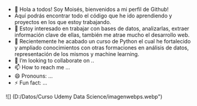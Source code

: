 - 👋 Hola a todos! Soy Moisés, bienvenidos a mi perfil de Github!
- Aquí podrás encontrar todo el código que he ido aprendiendo y proyectos en los que estoy trabajando.
- 👀 Estoy interesado en trabajar con bases de datos, analizarlas, extraer información clave de ellas, también me atrae mucho el desarrollo web.
- 🌱 Recientemente he acabado un curso de Python el cual he fortalecido y ampliado conocimientos con otras formaciones en análisis de datos, representación de los mismos y machine learning.
- 💞️ I’m looking to collaborate on ..
- 📫 How to reach me ...
- 😄 Pronouns: ...
- ⚡ Fun fact: ...

<!---
MiNSp4iN/MiNSp4iN is a ✨ special ✨ repository because its `README.md` (this file) appears on your GitHub profile.
You can click the Preview link to take a look at your changes.
--->
![] (D:/Datos/Curso Udemy Data Science/imagenwebps.webp")
